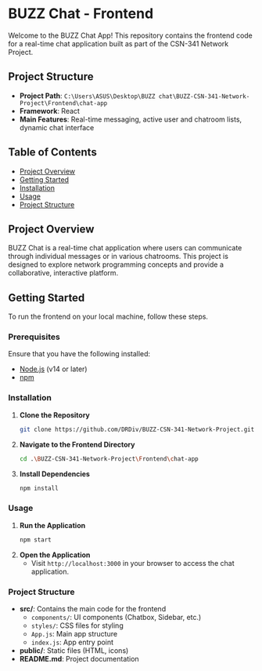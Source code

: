 # BUZZ Chat - Frontend

Welcome to the BUZZ Chat App! This repository contains the frontend code for a real-time chat application built as part of the CSN-341 Network Project.

## Project Structure
- **Project Path**: `C:\Users\ASUS\Desktop\BUZZ chat\BUZZ-CSN-341-Network-Project\Frontend\chat-app`
- **Framework**: React
- **Main Features**: Real-time messaging, active user and chatroom lists, dynamic chat interface

## Table of Contents
- [Project Overview](#project-overview)
- [Getting Started](#getting-started)
- [Installation](#installation)
- [Usage](#usage)
- [Project Structure](#project-structure)


## Project Overview
BUZZ Chat is a real-time chat application where users can communicate through individual messages or in various chatrooms. This project is designed to explore network programming concepts and provide a collaborative, interactive platform.


## Getting Started
To run the frontend on your local machine, follow these steps.

### Prerequisites
Ensure that you have the following installed:
- [Node.js](https://nodejs.org/) (v14 or later)
- [npm](https://www.npmjs.com/)

### Installation
1. **Clone the Repository**
    ```bash
    git clone https://github.com/DRDiv/BUZZ-CSN-341-Network-Project.git
    ```

2. **Navigate to the Frontend Directory**
    ```bash
    cd .\BUZZ-CSN-341-Network-Project\Frontend\chat-app
    ```

3. **Install Dependencies**
    ```bash
    npm install
    ```

### Usage
1. **Run the Application**
    ```bash
    npm start
    ```
2. **Open the Application**
   - Visit `http://localhost:3000` in your browser to access the chat application.

### Project Structure
- **src/**: Contains the main code for the frontend
  - `components/`: UI components (Chatbox, Sidebar, etc.)
  - `styles/`: CSS files for styling
  - `App.js`: Main app structure
  - `index.js`: App entry point
- **public/**: Static files (HTML, icons)
- **README.md**: Project documentation

